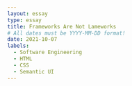 ```yaml
---
layout: essay
type: essay
title: Frameworks Are Not Lameworks
# All dates must be YYYY-MM-DD format!
date: 2021-10-07
labels:
  - Software Engineering
  - HTML
  - CSS
  - Semantic UI
---
```


